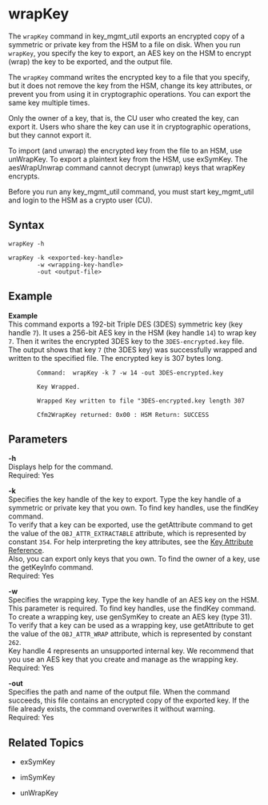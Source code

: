 # wrapKey<a name="key_mgmt_util-wrapKey"></a>

The `wrapKey` command in key\_mgmt\_util exports an encrypted copy of a symmetric or private key from the HSM to a file on disk\. When you run `wrapKey`, you specify the key to export, an AES key on the HSM to encrypt \(wrap\) the key to be exported, and the output file\.

The `wrapKey` command writes the encrypted key to a file that you specify, but it does not remove the key from the HSM, change its key attributes, or prevent you from using it in cryptographic operations\. You can export the same key multiple times\. 

Only the owner of a key, that is, the CU user who created the key, can export it\. Users who share the key can use it in cryptographic operations, but they cannot export it\.

To import \(and unwrap\) the encrypted key from the file to an HSM, use unWrapKey\. To export a plaintext key from the HSM, use exSymKey\. The aesWrapUnwrap command cannot decrypt \(unwrap\) keys that wrapKey encrypts\.

Before you run any key\_mgmt\_util command, you must start key\_mgmt\_util and login to the HSM as a crypto user \(CU\)\. 

## Syntax<a name="wrapKey-syntax"></a>

```
wrapKey -h

wrapKey -k <exported-key-handle>
        -w <wrapping-key-handle>
        -out <output-file>
```

## Example<a name="wrapKey-examples"></a>

**Example**  
This command exports a 192\-bit Triple DES \(3DES\) symmetric key \(key handle `7`\)\. It uses a 256\-bit AES key in the HSM \(key handle `14`\) to wrap key `7`\. Then it writes the encrypted 3DES key to the `3DES-encrypted.key` file\.  
The output shows that key `7` \(the 3DES key\) was successfully wrapped and written to the specified file\. The encrypted key is 307 bytes long\.  

```
        Command:  wrapKey -k 7 -w 14 -out 3DES-encrypted.key

        Key Wrapped.

        Wrapped Key written to file "3DES-encrypted.key length 307

        Cfm2WrapKey returned: 0x00 : HSM Return: SUCCESS
```

## Parameters<a name="wrapKey-params"></a>

**\-h**  
Displays help for the command\.   
Required: Yes

**\-k**  
Specifies the key handle of the key to export\. Type the key handle of a symmetric or private key that you own\. To find key handles, use the findKey command\.  
To verify that a key can be exported, use the getAttribute command to get the value of the `OBJ_ATTR_EXTRACTABLE` attribute, which is represented by constant `354`\. For help interpreting the key attributes, see the [Key Attribute Reference](key-attribute-table.md)\.  
Also, you can export only keys that you own\. To find the owner of a key, use the getKeyInfo command\.  
Required: Yes

**\-w**  
Specifies the wrapping key\. Type the key handle of an AES key on the HSM\. This parameter is required\. To find key handles, use the findKey command\.  
To create a wrapping key, use genSymKey to create an AES key \(type 31\)\. To verify that a key can be used as a wrapping key, use getAttribute to get the value of the `OBJ_ATTR_WRAP` attribute, which is represented by constant `262`\.  
Key handle 4 represents an unsupported internal key\. We recommend that you use an AES key that you create and manage as the wrapping key\.
Required: Yes

**\-out**  
Specifies the path and name of the output file\. When the command succeeds, this file contains an encrypted copy of the exported key\. If the file already exists, the command overwrites it without warning\.  
Required: Yes

## Related Topics<a name="wrapKey-seealso"></a>

+ exSymKey

+ imSymKey

+ unWrapKey